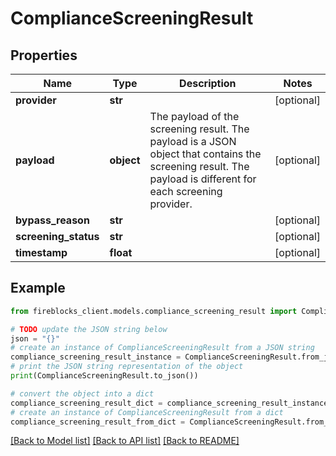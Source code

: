 # ComplianceScreeningResult


## Properties

Name | Type | Description | Notes
------------ | ------------- | ------------- | -------------
**provider** | **str** |  | [optional] 
**payload** | **object** | The payload of the screening result. The payload is a JSON object that contains the screening result. The payload is different for each screening provider.  | [optional] 
**bypass_reason** | **str** |  | [optional] 
**screening_status** | **str** |  | [optional] 
**timestamp** | **float** |  | [optional] 

## Example

```python
from fireblocks_client.models.compliance_screening_result import ComplianceScreeningResult

# TODO update the JSON string below
json = "{}"
# create an instance of ComplianceScreeningResult from a JSON string
compliance_screening_result_instance = ComplianceScreeningResult.from_json(json)
# print the JSON string representation of the object
print(ComplianceScreeningResult.to_json())

# convert the object into a dict
compliance_screening_result_dict = compliance_screening_result_instance.to_dict()
# create an instance of ComplianceScreeningResult from a dict
compliance_screening_result_from_dict = ComplianceScreeningResult.from_dict(compliance_screening_result_dict)
```
[[Back to Model list]](../README.md#documentation-for-models) [[Back to API list]](../README.md#documentation-for-api-endpoints) [[Back to README]](../README.md)


